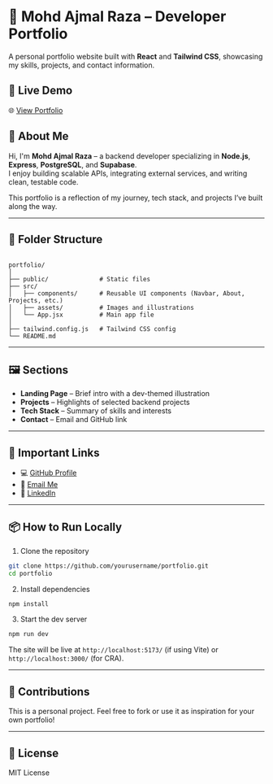 # 💼 Mohd Ajmal Raza – Developer Portfolio

A personal portfolio website built with **React** and **Tailwind CSS**, showcasing my skills, projects, and contact information.

## 🚀 Live Demo

🌐 [View Portfolio](https://ajmal92786-portfolio.vercel.app/)

## 📌 About Me

Hi, I'm **Mohd Ajmal Raza** – a backend developer specializing in **Node.js**, **Express**, **PostgreSQL**, and **Supabase**.  
I enjoy building scalable APIs, integrating external services, and writing clean, testable code.

This portfolio is a reflection of my journey, tech stack, and projects I’ve built along the way.

---

## 📁 Folder Structure

```

portfolio/
│
├── public/              # Static files
├── src/
│   ├── components/      # Reusable UI components (Navbar, About, Projects, etc.)
│   ├── assets/          # Images and illustrations
│   └── App.jsx          # Main app file
│
├── tailwind.config.js   # Tailwind CSS config
└── README.md

```

---

## 🖼️ Sections

- **Landing Page** – Brief intro with a dev-themed illustration
- **Projects** – Highlights of selected backend projects
- **Tech Stack** – Summary of skills and interests
- **Contact** – Email and GitHub link

---

## 🔗 Important Links

- 💻 [GitHub Profile](https://github.com/ajmal92786)
- 📧 [Email Me](mailto:ajmalbly27@gmail.com)
- 🔗 [LinkedIn](https://linkedin.com/in/mohd-ajmal-raza)

---

## 📦 How to Run Locally

1. Clone the repository

```bash
git clone https://github.com/yourusername/portfolio.git
cd portfolio
```

2. Install dependencies

```bash
npm install
```

3. Start the dev server

```bash
npm run dev
```

The site will be live at `http://localhost:5173/` (if using Vite) or `http://localhost:3000/` (for CRA).

---

## 🌟 Contributions

This is a personal project. Feel free to fork or use it as inspiration for your own portfolio!

---

## 📜 License

MIT License
